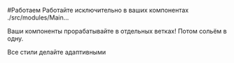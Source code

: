 #Работаем
Работайте исключительно в ваших компонентах ./src/modules/Main...

Ваши компоненты прорабатывайте в отдельных ветках! Потом сольём в одну.

Все стили делайте адаптивными
